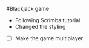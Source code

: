 #Blackjack game

-   Following Scrimba tutorial
-   Changed the styling

-   [ ] Make the game multiplayer
